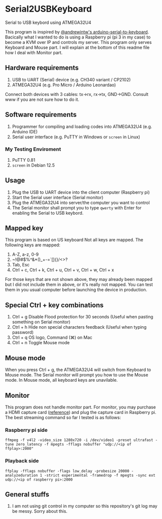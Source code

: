 # Serial2USBKeyboard
Serial to USB keybord using ATMEGA32U4

This program is inspired by [@andrewintw's 
arduino-serial-to-keyboard](https://github.com/andrewintw/arduino-serial-to-keyboard). Bacically what I wanted to do is using a Raspberry pi (pi 3 in my case) to become a KVM over IP and controls my server. This program only serves Keyboard and Mouse part. I will explain at the bottom of this readme file how I deal with Monitor part.

## Hardware requirements
1. USB to UART (Serial) device (e.g. CH340 variant / CP2102)
2. ATMEGA32U4 (e.g. Pro Micro / Arduino Leonardao)

Connect both devices with 3 cables: tx->rx, rx->tx, GND->GND. Consult www if you are not sure how to do it.

## Software requirements
1. Programmer for compiling and loading codes into ATMEGA32U4 (e.g. Arduino IDE)
2. Serial user interface (e.g. PuTTY in Windows or `screen` in Linux)

### My Testing Enviroment
1. PuTTY 0.81
2. `screen` in Debian 12.5

## Usage
1. Plug the USB to UART device into the client computer (Raspberry pi)
2. Start the Serial user interface (Serial monitor)
3. Plug the ATMEGA32U4 into server/the computer you want to control
4. The Serial monitor shall prompt you to type `qwerty` with Enter for enabling the Serial to USB keybord.

## Mapped key
This program is based on US keyboard
Not all keys are mapped. The following keys are mapped:
1. A-Z, a-z, 0-9
2. ~!@#$%^&*()_+-=`[]{}/<>?
3. Tab, Esc
4. Ctrl + c, Ctrl + k, Ctrl + u, Ctrl + v, Ctrl + w, Ctrl + x

For those keys that are not shown above, they may already been mapped but I did not include them in above, or it's really not mapped. You can test them in you usual computer before launching the device in production.

## Special Ctrl + key combinations
1. Ctrl + g	Disable Flood protection for 30 seconds (Useful when pasting something on Serial monitor)
2. Ctrl + h	Hide non special characters feedback (Useful when typing password)
3. Ctrl + q	OS logo, Command (⌘) on Mac
4. Ctrl + n	Toggle Mouse mode

## Mouse mode
When you press Ctrl + g, the ATMEGA32U4 will switch from Keyboard to Mouse mode. The Serial monitor will prompt you how to use the Mouse mode. In Mouse mode, all keyboard keys are unavilable.

## Monitor
This program does not handle monitor part. For monitor, you may purchase a HDMI capture card ([reference](https://blog.j2i.net/2021/04/19/hdmi-capture-on-the-raspberry-pi/)) and plug the capture card in Raspberry pi. The best streaming command so far I tested is as follows:

### Raspberry pi side
`ffmpeg -f v4l2 -video_size 1280x720 -i /dev/video1 -preset ultrafast -tune zero_latency -f mpegts -fflags nobuffer "udp://<ip of ffplay>:2000"`

### Playback side
`ffplay -fflags nobuffer -flags low_delay -probesize 20000 -analyzeduration 1 -strict experimental -framedrop -f mpegts -sync ext udp://<ip of raspberry pi>:2000`

## General stuffs
1. I am not using git control in my computer so this repository's git log may be messy. Sorry about this.


